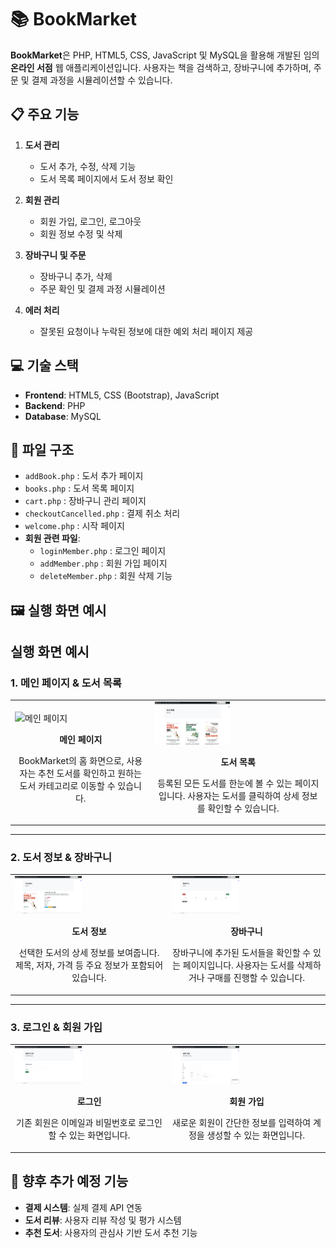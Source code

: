 # 📚 BookMarket

**BookMarket**은 PHP, HTML5, CSS, JavaScript 및 MySQL을 활용해 개발된 임의 **온라인 서점** 웹 애플리케이션입니다. 사용자는 책을 검색하고, 장바구니에 추가하며, 주문 및 결제 과정을 시뮬레이션할 수 있습니다.

## 📋 주요 기능

1. **도서 관리**
   - 도서 추가, 수정, 삭제 기능
   - 도서 목록 페이지에서 도서 정보 확인

2. **회원 관리**
   - 회원 가입, 로그인, 로그아웃
   - 회원 정보 수정 및 삭제

3. **장바구니 및 주문**
   - 장바구니 추가, 삭제
   - 주문 확인 및 결제 과정 시뮬레이션

4. **에러 처리**
   - 잘못된 요청이나 누락된 정보에 대한 예외 처리 페이지 제공

## 💻 기술 스택

- **Frontend**: HTML5, CSS (Bootstrap), JavaScript
- **Backend**: PHP
- **Database**: MySQL

## 📂 파일 구조

- `addBook.php` : 도서 추가 페이지
- `books.php` : 도서 목록 페이지
- `cart.php` : 장바구니 관리 페이지
- `checkoutCancelled.php` : 결제 취소 처리
- `welcome.php` : 시작 페이지
- **회원 관련 파일**:
  - `loginMember.php` : 로그인 페이지
  - `addMember.php` : 회원 가입 페이지
  - `deleteMember.php` : 회원 삭제 기능

## 🖼️ 실행 화면 예시
## 실행 화면 예시

### 1. 메인 페이지 & 도서 목록
<table>
<tr>
<td>
<img src="result_images/홈.png" alt="메인 페이지" width="45%">
<p align="center"><b>메인 페이지</b></p>
<p align="center">BookMarket의 홈 화면으로, 사용자는 추천 도서를 확인하고 원하는 도서 카테고리로 이동할 수 있습니다.</p>
</td>
<td>
<img src="result_images/도서목록.png" alt="도서 목록" width="45%">
<p align="center"><b>도서 목록</b></p>
<p align="center">등록된 모든 도서를 한눈에 볼 수 있는 페이지입니다. 사용자는 도서를 클릭하여 상세 정보를 확인할 수 있습니다.</p>
</td>
</tr>
</table>

---

### 2. 도서 정보 & 장바구니
<table>
<tr>
<td>
<img src="result_images/도서정보.png" alt="도서 정보" width="45%">
<p align="center"><b>도서 정보</b></p>
<p align="center">선택한 도서의 상세 정보를 보여줍니다. 제목, 저자, 가격 등 주요 정보가 포함되어 있습니다.</p>
</td>
<td>
<img src="result_images/장바구니.png" alt="장바구니" width="45%">
<p align="center"><b>장바구니</b></p>
<p align="center">장바구니에 추가된 도서들을 확인할 수 있는 페이지입니다. 사용자는 도서를 삭제하거나 구매를 진행할 수 있습니다.</p>
</td>
</tr>
</table>

---

### 3. 로그인 & 회원 가입
<table>
<tr>
<td>
<img src="result_images/로그인.png" alt="로그인" width="45%">
<p align="center"><b>로그인</b></p>
<p align="center">기존 회원은 이메일과 비밀번호로 로그인할 수 있는 화면입니다.</p>
</td>
<td>
<img src="result_images/회원변경.png" alt="회원 가입" width="45%">
<p align="center"><b>회원 가입</b></p>
<p align="center">새로운 회원이 간단한 정보를 입력하여 계정을 생성할 수 있는 화면입니다.</p>
</td>
</tr>
</table>

## 🚀 향후 추가 예정 기능

- **결제 시스템**: 실제 결제 API 연동
- **도서 리뷰**: 사용자 리뷰 작성 및 평가 시스템
- **추천 도서**: 사용자의 관심사 기반 도서 추천 기능

